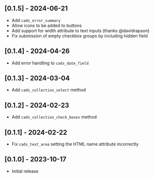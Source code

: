 ## [0.1.5] - 2024-06-21

- Add `cads_error_summary`
- Allow icons to be added to buttons
- Add support for width attribute to text inputs (thanks @davidrapson)
- Fix submission of empty checkbox groups by including hidden field

## [0.1.4] - 2024-04-26

- Add error handling to `cads_date_field`

## [0.1.3] - 2024-03-04

- Add `cads_collection_select` method

## [0.1.2] - 2024-02-23

- Add `cads_collection_check_boxes` method

## [0.1.1] - 2024-02-22

- Fix `cads_text_area` setting the HTML name attribute incorrectly

## [0.1.0] - 2023-10-17

- Initial release
